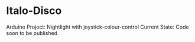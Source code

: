 # Italo-Disco
Arduino Project: Nightlight with joystick-colour-control </n>
</n>
</n>
Current State: </n>
Code soon to be published
